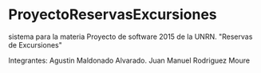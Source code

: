 # ProyectoReservasExcursiones
sistema para la materia Proyecto de software 2015 de la UNRN.
"Reservas de Excursiones"

Integrantes:
Agustin Maldonado Alvarado.
Juan Manuel Rodriguez Moure
